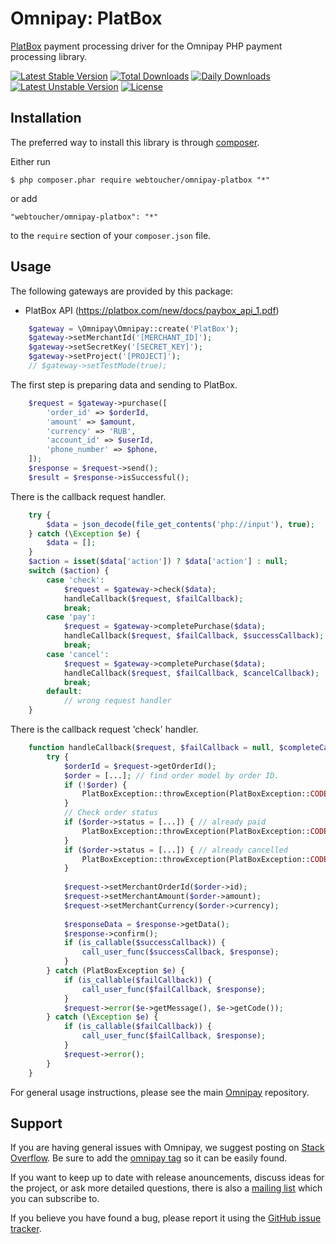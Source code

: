 # Omnipay: PlatBox
[PlatBox](https://platbox.com) payment processing driver for the Omnipay PHP payment processing library.

[![Latest Stable Version](https://poser.pugx.org/webtoucher/omnipay-platbox/v/stable)](https://packagist.org/packages/webtoucher/omnipay-platbox)
[![Total Downloads](https://poser.pugx.org/webtoucher/omnipay-platbox/downloads)](https://packagist.org/packages/webtoucher/omnipay-platbox)
[![Daily Downloads](https://poser.pugx.org/webtoucher/omnipay-platbox/d/daily)](https://packagist.org/packages/webtoucher/omnipay-platbox)
[![Latest Unstable Version](https://poser.pugx.org/webtoucher/omnipay-platbox/v/unstable)](https://packagist.org/packages/webtoucher/omnipay-platbox)
[![License](https://poser.pugx.org/webtoucher/omnipay-platbox/license)](https://packagist.org/packages/webtoucher/omnipay-platbox)

## Installation

The preferred way to install this library is through [composer](http://getcomposer.org/download/).

Either run

```
$ php composer.phar require webtoucher/omnipay-platbox "*"
```

or add

```
"webtoucher/omnipay-platbox": "*"
```

to the ```require``` section of your `composer.json` file.

## Usage

The following gateways are provided by this package:

* PlatBox API (https://platbox.com/new/docs/paybox_api_1.pdf)

```php
    $gateway = \Omnipay\Omnipay::create('PlatBox');
    $gateway->setMerchantId('[MERCHANT_ID]');
    $gateway->setSecretKey('[SECRET_KEY]');
    $gateway->setProject('[PROJECT]');
    // $gateway->setTestMode(true);
```

The first step is preparing data and sending to PlatBox.

```php
    $request = $gateway->purchase([
        'order_id' => $orderId,
        'amount' => $amount,
        'currency' => 'RUB',
        'account_id' => $userId,
        'phone_number' => $phone,
    ]);
    $response = $request->send();
    $result = $response->isSuccessful();
```

There is the callback request handler.

```php
    try {
        $data = json_decode(file_get_contents('php://input'), true);
    } catch (\Exception $e) {
        $data = [];
    }
    $action = isset($data['action']) ? $data['action'] : null;
    switch ($action) {
        case 'check':
            $request = $gateway->check($data);
            handleCallback($request, $failCallback);
            break;
        case 'pay':
            $request = $gateway->completePurchase($data);
            handleCallback($request, $failCallback, $successCallback);
            break;
        case 'cancel':
            $request = $gateway->completePurchase($data);
            handleCallback($request, $failCallback, $cancelCallback);
            break;
        default:
            // wrong request handler
    }
```

There is the callback request 'check' handler.

```php
    function handleCallback($request, $failCallback = null, $completeCallback = null) {
        try {
            $orderId = $request->getOrderId();
            $order = [...]; // find order model by order ID.
            if (!$order) {
                PlatBoxException::throwException(PlatBoxException::CODE_ORDER_NOT_FOUND_OR_BAD_DATA);
            }
            // Check order status
            if ($order->status = [...]) { // already paid
                PlatBoxException::throwException(PlatBoxException::CODE_PAYMENT_ALREADY_COMPLETED);
            }
            if ($order->status = [...]) { // already cancelled
                PlatBoxException::throwException(PlatBoxException::CODE_PAYMENT_ALREADY_CANCELED);
            }
    
            $request->setMerchantOrderId($order->id);
            $request->setMerchantAmount($order->amount);
            $request->setMerchantCurrency($order->currency);
    
            $responseData = $response->getData();
            $response->confirm();
            if (is_callable($successCallback)) {
                call_user_func($successCallback, $response);
            }
        } catch (PlatBoxException $e) {
            if (is_callable($failCallback)) {
                call_user_func($failCallback, $response);
            }
            $request->error($e->getMessage(), $e->getCode());
        } catch (\Exception $e) {
            if (is_callable($failCallback)) {
                call_user_func($failCallback, $response);
            }
            $request->error();
        }
    }
```

For general usage instructions, please see the main [Omnipay](https://github.com/thephpleague/omnipay)
repository.

## Support

If you are having general issues with Omnipay, we suggest posting on
[Stack Overflow](http://stackoverflow.com/). Be sure to add the
[omnipay tag](http://stackoverflow.com/questions/tagged/omnipay) so it can be easily found.

If you want to keep up to date with release anouncements, discuss ideas for the project,
or ask more detailed questions, there is also a [mailing list](https://groups.google.com/forum/#!forum/omnipay) which
you can subscribe to.

If you believe you have found a bug, please report it using the [GitHub issue tracker](https://github.com/webtoucher/omnipay-platbox/issues).